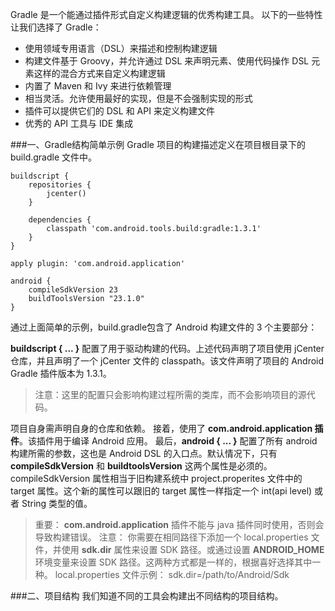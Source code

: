 Gradle 是一个能通过插件形式自定义构建逻辑的优秀构建工具。
以下的一些特性让我们选择了 Gradle：

- 使用领域专用语言（DSL）来描述和控制构建逻辑
- 构建文件基于 Groovy，并允许通过 DSL 来声明元素、使用代码操作 DSL 元素这样的混合方式来自定义构建逻辑
- 内置了 Maven 和 Ivy 来进行依赖管理
- 相当灵活。允许使用最好的实现，但是不会强制实现的形式
- 插件可以提供它们的 DSL 和 API 来定义构建文件
- 优秀的 API 工具与 IDE 集成

###一、Gradle结构简单示例
Gradle 项目的构建描述定义在项目根目录下的 build.gradle 文件中。

	buildscript {
	    repositories {
	        jcenter()
	    }
	
	    dependencies {
	        classpath 'com.android.tools.build:gradle:1.3.1'
	    }
	}
	
	apply plugin: 'com.android.application'
	
	android {
	    compileSdkVersion 23
	    buildToolsVersion "23.1.0"
	}

通过上面简单的示例，build.gradle包含了 Android 构建文件的 3 个主要部分：

**buildscript { ... }** 配置了用于驱动构建的代码。上述代码声明了项目使用 jCenter 仓库，并且声明了一个 jCenter 文件的 classpath。该文件声明了项目的 Android Gradle 插件版本为 1.3.1。
>注意：这里的配置只会影响构建过程所需的类库，而不会影响项目的源代码。

项目自身需声明自身的仓库和依赖。
接着，使用了 **com.android.application 插件**。该插件用于编译 Android 应用。
最后，**android { ... }** 配置了所有 android 构建所需的参数，这也是 Android DSL 的入口点。默认情况下，只有 **compileSdkVersion** 和 **buildtoolsVersion** 这两个属性是必须的。
compileSdkVersion 属性相当于旧构建系统中 project.properites 文件中的 target 属性。这个新的属性可以跟旧的 target 属性一样指定一个 int(api level) 或者 String 类型的值。
>重要： **com.android.application** 插件不能与 java 插件同时使用，否则会导致构建错误。
注意： 你需要在相同路径下添加一个 local.properties 文件，并使用 **sdk.dir** 属性来设置 SDK 路径。或通过设置 **ANDROID_HOME** 环境变量来设置 SDK 路径。这两种方式都是一样的，根据喜好选择其中一种。
local.properties 文件示例：
	sdk.dir=/path/to/Android/Sdk

###二、项目结构
我们知道不同的工具会构建出不同结构的项目结构。